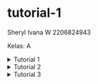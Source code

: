 # tutorial-1

Sheryl Ivana W
2206824943

Kelas: A


<details>
<summary>Tutorial 1</summary>
**Reflection 1**  
You already implemented two new features using Spring Boot. Check again your source code and evaluate the coding standards that you have learned in this module. Write clean code principles and secure coding practices that have been applied to your code.  If you find any mistake in your source code, please explain how to improve your code. **Please write your reflection inside the repository's README.md file.**  

Some of the clean codes principles (not all of them) that I applied are:

I used clear, concise, and meaningful names for variables and functions so that my code is easy to understand (no comments required for now)
I kept the function sizes small and focused on one specific task

Secure coding practices that I followed are:
Post method for creating products

Errors that I encountered while doing this assignment:

I created test functions in main instead of test which prevented JUnit from being recognized by Code Editor:
Solution: I transferred all test functions to test folder

Selenium was not working:
Solution: I missed ‘$’ in the @Value

Edit product request was doing GET instead of POST:
Solution: I used a hidden input form field to store the Product ID instead of putting it in the URL (Not secure but I have not found a better way yet)
Update: I corrected the delete and edit requests to use the right methods

Response stopped

New topic

**Reflection 2**
1. After writing the unit test, how do you feel? How many unit tests should be made in a class? How to make sure that our unit tests are enough to verify our program? It would be good if you learned about code coverage. Code coverage is a metric that can help you understand how much of your source is tested. If you have 100% code coverage, does that mean your code has no bugs or errors?

I feel more confident about my code after doing unit tests. There is no definitive answer for how many unit tests a class should have, but some experts recommend that it should cover 80% of the code. To ensure that our unit tests are sufficient to validate our program, we need to test all features in our program so there are no unhandled cases. Even with 100% code coverage, there are still many false-positives and false-negatives, so it does not guarantee that our code is error-free or bug-free.

2. Suppose that after writing the CreateProductFunctionalTest.java along with the corresponding test case, you were asked to create another functional test suite that verifies the number of items in the product list. You decided to create a new Java class similar to the prior functional test suites with the same setup procedures and instance variables.  

What do you think about the cleanliness of the code of the new functional test suite? Will the new code reduce the code quality? Identify the potential clean code issues, explain the reasons, and suggest possible improvements to make the code cleaner!  
I think the code of the new functional test suite is not very clean. It has some issues that could reduce the code quality and make it harder to maintain and understand. Here are some of the potential clean code issues I found, along with the reasons and possible improvements:
  
     - The code has too many comments. Comments are useful to explain the intent or purpose of the code, but they should not be used to describe what the code does. The code itself should be clear and self-explanatory. Too many comments can clutter the code and make it harder to read. They can also become outdated and misleading if the code changes. A possible improvement is to remove unnecessary comments and use meaningful names for variables, functions, and classes instead. 
     - The code has long and complex functions. Functions should be small and do only one thing. Long and complex functions are hard to understand, test, and debug. They can also introduce side effects and dependencies that make the code less modular and reusable. A possible improvement is to break down long and complex functions into smaller and simpler ones, and use descriptive names for them.
     - The code has magic numbers and strings. Magic numbers and strings are literal values that are used directly in the code without any explanation. They can make the code hard to understand, modify, and maintain. They can also introduce errors and inconsistencies if they are used in multiple places. A possible improvement is to replace magic numbers and strings with constants or variables, and give them meaningful names

   What do you think about the cleanliness of the code of the new functional test suite? Will the new code reduce the code quality? Identify the potential clean code issues, explain the reasons, and suggest possible improvements to make the code cleaner!  
   I think the code of the new functional test suite is not very clean. It has some issues that could reduce the code quality and make it harder to maintain and understand. Here are some of the potential clean code issues I found, along with the reasons and possible improvements:

   - The code has too many comments. Comments are useful to explain the intent or purpose of the code, but they should not be used to describe what the code does. The code itself should be clear and self-explanatory. Too many comments can clutter the code and make it harder to read. They can also become outdated and misleading if the code changes. A possible improvement is to remove unnecessary comments and use meaningful names for variables, functions, and classes instead.
   - The code has long and complex functions. Functions should be small and do only one thing. Long and complex functions are hard to understand, test, and debug. They can also introduce side effects and dependencies that make the code less modular and reusable. A possible improvement is to break down long and complex functions into smaller and simpler ones, and use descriptive names for them.
   - The code has magic numbers and strings. Magic numbers and strings are literal values that are used directly in the code without any explanation. They can make the code hard to understand, modify, and maintain. They can also introduce errors and inconsistencies if they are used in multiple places. A possible improvement is to replace magic numbers and strings with constants or variables, and give them meaningful names
>>>>>>> 63a237e7cfc48599f31bd1e01a8c3a47acc56130

</details>
<details>
<summary>Tutorial 2</summary>

link koyeb: https://eshop-sheryl.koyeb.app/

Masalah Kualitas Kode yang Diperbaiki:

Masalah "The instance method name 'HomePage' doesn't match '[a-z][a-zA-Z0-9]*'" oleh PMD:
Solusi: Menggunakan gaya penulisan camel case untuk nama metode.
Masalah "Unnecessary modifier 'public' on method '...': the method is declared in an interface type" oleh PMD:
Solusi: Menghapus modifier public pada metode dalam antarmuka (interface).
Masalah "This utility class has a non-private constructor" oleh PMD:
Solusi: Masalah ini diabaikan karena jika kita menambahkan konstruktor private di kelas EshopApplication, program tidak akan dapat dijalankan (false-positive).
Implementasi CI/CD dalam Workflows (GitHub)/Pipelines (GitLab):
Implementasi saat ini sudah memenuhi definisi Continuous Integration dan Continuous Deployment. Proyek ini telah menerapkan CI yang mencakup fase Code dan Test. CI diwakili oleh file ci.yml yang otomatis menguji proses setiap kali ada pull, push, atau merge ke repositori. Untuk Deployment, Koyeb juga telah mengimplementasikan CI/CD untuk otomatisasi proses deployment setiap kali ada pull, push, atau merge dari repositori. Ini mencakup fase Review dan Operasional dalam Continuous Delivery/Deployment.
</details>

<details>
<summary>Tutorial 3</summary>

  - Explain What Principles You Apply
1. LSP dan RSP: Saya membuat berkas baru sehinnga class untuk CarController dilakukan pemisahan antara ProductController dan CarController sehingga CarController tidak perlu untuk melakukan extends 
2. SRP: Saat objek Car dibuat sudah langsung terdapat UUID sehingga kita tidak perlu melakukan pengemeriksaan terhadap UUID pada intance Car
3. OCP : Setiap modul harus terbuka untuk ekstensi, tetapi tertutup oleh modifikasi. Oleh karena itu, saya membuat class interface baru untuk CarRepository dan ProductRepository agar dapat memenuhi prinsip tersebut.
4. DIP: Setiap komponen harus bergantung pada implementasi yang abstrak bukan pada implementasi konkret. Oleh karena itu saya mengubah atribut yang ada di CarController yang tadinya menggunakan CarServiceImpl menjadi CarService.

   - Advantages of Applying SOLID Principles to Your Project with Examples
Prinsip SOLID adalah seperangkat pedoman desain perangkat lunak yang membantu pengembang menghasilkan kode yang mudah dipahami, dapat dipelihara, dan dapat diubah dengan fleksibilitas. Berikut adalah beberapa manfaat prinsip SOLID pada sebuah proyek:

1. **Keterbacaan dan Pemahaman Kode:**
   - SOLID membantu dalam menghasilkan kode yang lebih terstruktur dan mudah dipahami.
   - Menerapkan prinsip seperti SRP (Single Responsibility Principle) memastikan bahwa setiap kelas atau modul hanya memiliki satu tanggung jawab, memudahkan pembacaan dan pemahaman kode.

2. **Pemeliharaan yang Mudah:**
   - Prinsip SOLID mendukung pemeliharaan kode yang mudah karena setiap komponen dapat diubah atau diperbaiki tanpa menyebabkan dampak yang tidak diinginkan pada komponen lainnya.
   - Perubahan pada satu bagian tertentu dapat dilakukan tanpa harus merombak seluruh sistem.

3. **Fleksibilitas dan Perluasan:**
   - OCP (Open/Closed Principle) mendukung fleksibilitas dengan memungkinkan perluasan fungsionalitas tanpa mengubah kode yang sudah ada.
   - Dengan menerapkan OCP, pengembang dapat menambahkan fitur baru tanpa memodifikasi kode yang sudah ada.

4. **Uji dan Debugging yang Mudah:**
   - SOLID mempermudah pengujian unit karena setiap kelas memiliki tanggung jawab yang terfokus.
   - Debugging juga menjadi lebih sederhana karena kelas-kelas tersebut bersifat independen dan kohesif.

5. **Reduksi Ketergantungan (Loose Coupling):**
   - SOLID mengurangi ketergantungan antar komponen dengan menerapkan prinsip seperti DIP (Dependency Inversion Principle).
   - Hal ini memungkinkan penggantian komponen atau modul dengan yang baru tanpa memengaruhi bagian lain dari sistem.

6. **Organisasi Kode yang Lebih Baik:**
   - SRP dan ISP (Interface Segregation Principle) membantu mengorganisasi kode menjadi bagian-bagian yang memiliki tanggung jawab yang jelas dan terpisah.
   - Ini memfasilitasi pemeliharaan dan pengembangan lebih lanjut.

7. **Peningkatan Kolaborasi Tim:**
   - Kode yang sesuai dengan prinsip SOLID menjadi lebih mudah dipahami oleh seluruh tim pengembang.
   - Peningkatan keterbacaan dan struktur kode membantu dalam kolaborasi antar anggota tim.

Penerapan prinsip SOLID secara konsisten dapat membawa banyak manfaat ini pada tingkat proyek, meningkatkan kualitas dan keberlanjutan dari perangkat lunak yang dikembangkan.

- Explain the disadvantages of not applying SOLID principles
  Tidak menerapkan prinsip SOLID pada sebuah proyek dapat menimbulkan beberapa kerugian, mempengaruhi kemudahan pemeliharaan, skalabilitas, dan kualitas keseluruhan dari basis kode. Berikut adalah beberapa contoh kerugian dari pengabaian prinsip SOLID:

1. **Rigidity Kode:**
   - **Contoh:** Tanpa mematuhi Open/Closed Principle (OCP), jika fitur baru perlu ditambahkan, para pengembang mungkin akan memodifikasi kode yang sudah ada daripada memperluasnya. Hal ini dapat menyebabkan basis kode yang kaku dan sulit untuk diubah, membuat peningkatan di masa depan menjadi sulit.

2. **Kesulitan dalam Pemeliharaan:**
   - **Contoh:** Melanggar Single Responsibility Principle (SRP) bisa menghasilkan kelas atau modul dengan tanggung jawab ganda. Ketika perubahan diperlukan, para pengembang mungkin akan kesulitan mengidentifikasi bagian kode yang relevan, meningkatkan upaya pemeliharaan dan potensi pengenalan bug.

3. **Ketergantungan Tinggi:**
   - **Contoh:** Mengabaikan Dependency Inversion Principle (DIP) dapat menghasilkan ketergantungan tinggi antar komponen. Jika sebuah kelas langsung bergantung pada implementasi konkret daripada abstraksi, setiap perubahan pada implementasi tersebut dapat memiliki efek berantai pada kelas yang bergantung, membuat sistem lebih rentan.

4. **Penurunan Keterbacaan:**
   - **Contoh:** Ketidakpatuhan terhadap prinsip SOLID dapat mengakibatkan kode yang kurang terorganisir. Misalnya, jika Single Responsibility Principle tidak diikuti, sebuah kelas mungkin melakukan beberapa tugas, membuat para pengembang sulit untuk memahami tujuan dan fungsionalitas kelas tersebut.

5. **Pengujian yang Kurang Efektif:**
   - **Contoh:** Ketika kelas memiliki tanggung jawab ganda (melanggar SRP), menjadi sulit untuk menulis uji unit yang efektif. Pengujian menjadi kompleks, dan mungkin sulit untuk mengisolasi fungsionalitas tertentu untuk keperluan pengujian.

6. **Risiko Bug yang Lebih Tinggi:**
   - **Contoh:** Melanggar prinsip SOLID dapat mengakibatkan kode yang rentan terhadap bug dan kesalahan. Misalnya, jika Liskov Substitution Principle (LSP) tidak diikuti, penggantian kelas dasar dengan kelas turunan dapat mengenalkan perilaku yang tidak diinginkan, menyebabkan error saat runtime.

7. **Skalabilitas yang Buruk:**
   - **Contoh:** Tanpa mematuhi prinsip SOLID, menambahkan fitur baru atau memodifikasi yang sudah ada mungkin memerlukan perubahan besar pada seluruh basis kode. Kurangnya skalabilitas ini dapat menghambat kemampuan proyek untuk beradaptasi dengan kebutuhan yang berkembang.

8. **Tantangan dalam Kolaborasi:**
   - **Contoh:** Penerapan prinsip SOLID yang tidak konsisten dapat membuat basis kode sulit dimengerti oleh anggota tim lain. Kolaborasi menjadi sulit karena para pengembang kesulitan untuk memahami pilihan desain dan struktur.

Secara ringkas, mengabaikan prinsip SOLID dapat menghasilkan basis kode yang sulit untuk dipelihara, rentan terhadap bug, dan kurang dapat beradaptasi dengan perubahan. Konsekuensi jangka panjangnya mungkin termasuk peningkatan waktu pengembangan, penurunan kualitas perangkat lunak, dan kesulitan dalam berkolaborasi secara efektif di dalam tim pengembangan.

</details>


</details>
